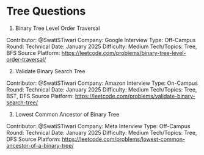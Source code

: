 # Tree Questions

1) Binary Tree Level Order Traversal

Contributor: @SwatiSTiwari
Company: Google
Interview Type: Off-Campus
Round: Technical
Date: January 2025
Difficulty: Medium
Tech/Topics: Tree, BFS
Source Platform: https://leetcode.com/problems/binary-tree-level-order-traversal/

2) Validate Binary Search Tree

Contributor: @SwatiSTiwari
Company: Amazon
Interview Type: On-Campus
Round: Technical
Date: January 2025
Difficulty: Medium
Tech/Topics: Tree, BST, DFS
Source Platform: https://leetcode.com/problems/validate-binary-search-tree/

3) Lowest Common Ancestor of Binary Tree

Contributor: @SwatiSTiwari
Company: Meta
Interview Type: Off-Campus
Round: Technical
Date: January 2025
Difficulty: Medium
Tech/Topics: Tree, DFS
Source Platform: https://leetcode.com/problems/lowest-common-ancestor-of-a-binary-tree/ 